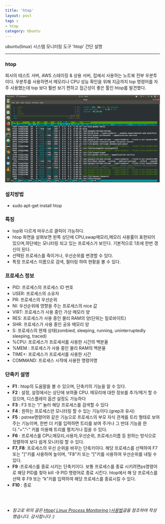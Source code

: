 ```yaml
---
title: 'htop'  
layout: post  
tags :  
- htop
category: Ubuntu
---
```


ubuntu(linux) 시스템 모니터링 도구 'htop' 간단 설명 

---

### htop

회사의 테스트 서버, AWS 스테이징 & 상용 서버, 집에서 사용하는 노트북 전부 우분투이다. 우분투를 사용하면서 메모리나 CPU 성능 확인을 위해 지금까지 top 명령어를 자주 사용했는데 top 보다 훨씬 보기 편하고 접근성이 좋은 툴인 htop를 발견했다.

![htop](/assets/images/usingimages/htop.png)

### 설치방법
- sudo apt-get install htop

### 특징
- top와 다르게 마우스로 클릭이 가능하다.
- htop 화면을 살펴보면 왼쪽 상단에 CPU,swap메모리,메모리 사용률이 표현되어 있으며,하단에는 모니터링 되고 있는 프로세스가 보인다. 기본적으로 1초에 한번 갱신이 된다.
- 선택된 프로세스를 죽이거나, 우선순위를 변경할 수 있다.
- 특정 프로세스 이름으로 검색, 필터링 하여 현황을 볼 수 있다.

### 프로세스 정보
- PID: 프로세스의 프로세스 ID 번호
- USER: 프로세스의 소유자
- PR: 프로세스의 우선순위
- NI: 우선순위에 영향을 주는 프로세스의 nice 값
- VIRT: 프로세스가 사용 중인 가상 메모리 양
- RES: 프로세스가 사용 중인 물리 RAM의 양(단위는 킬로바이트)
- SHR: 프로세스가 사용 중인 공유 메모리 양
- S: 프로세스의 현재 상태(zombied, sleeping, running, uninterruptedly sleeping, traced)
- %CPU: 프로세스가 프로세서를 사용한 시간의 백분율
- %MEM : 프로세스가 사용 중인 물리 RAM의 백분율
- TIME+: 프로세스가 프로세서를 사용한 시간
- COMMAND: 프로세스 시작에 사용한 명령어명

### 단축키 설명
- **F1** : htop의 도움말을 볼 수 있으며, 단축키의 기능을 알 수 있다.
- **F2** : 설정, 설정에서는 상단에 보여줄 CPU. 메모리에 대한 정보를 추가/제거 할 수 있으며, 디스플레이 옵션 설정도 가능하다
- **F3** : F3 또는 “/” 눌러 해당 프로세스를 검색할 수 있다
- **F4** : 원하는 프로세스만 모니터링 할 수 있는 기능이다.(grep과 유사)
- **F5** : pstree명령어와 같은 기능으로 프로세스의 부모 자식 관계를 트리 형태로 보여주는 기능이며, 한번 더 키를 입력하면 트리를 보여 주거나 그 반대 기능을 한다.“+”.”-” 키를 이용해 트리를 펼치거나 접을 수 있다.
- **F6** : 프로세스를 CPU,메모리,사용자,우선순위, 프로세스이름 등 원하는 방식으로 정렬하여 보다 쉽게 모니터링 할 수 있다.
- **F7, F8**: 프로세스의 우선 순위을 바꾸는 단축키이다. 해당 프로세스를 선택하여 F7 또는 "]"키를 사용하여 높이며, "F8"키 또는 "["키를 사용하여 우선순위를 내릴 수 있다.
- **F9** :프로세스를 종료 시키는 단축키이다. 보통 프로세스를 종료 시키려면ps명령어로 해당 PID를 찾아 kill -9 PID 명령어로 종료 시킨다. htop에서 해 당 프로세스를 선택 후 F9 또는 “k”키를 입력하여 해당 프로세스를 종료시킬 수 있다.
- **F10** : 종료  

<br/>
<br/>

* *참고로 위의 글은 [Htop( Linux Process Monitoring )사용법](http://www.koreaidc.com/bbs/set_view.php?b_name=idcpds&w_no=191)글을 참조하여 작성했습니다. 감사합니다 :)*

